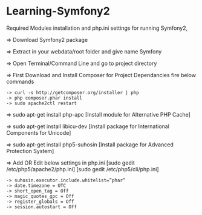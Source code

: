Learning-Symfony2
=================

Required Modules installation and php.ini settings for running Symfony2, 

=> Download Symfony2 package

=> Extract in your webdata/root folder and give name Symfony

=> Open Terminal/Command Line and go to project directory

=> First Download and Install Composer for Project Dependancies fire below commands

    -> curl -s http://getcomposer.org/installer | php
    -> php composer.phar install
    -> sudo apache2ctl restart
    
=> sudo apt-get install php-apc [Install module for Alternative PHP Cache]

=> sudo apt-get install libicu-dev [Install package for  International Components for Unicode]

=> sudo apt-get install php5-suhosin [Install package for Advanced Protection System]

=> Add OR Edit below settings in php.ini [sudo gedit /etc/php5/apache2/php.ini] [sudo gedit /etc/php5/cli/php.ini]
    
    -> suhosin.executor.include.whitelist=”phar”
    -> date.timezone = UTC
    -> short_open_tag = Off 
    -> magic_quotes_gpc = Off 
    -> register_globals = Off 
    -> session.autostart = Off
   



